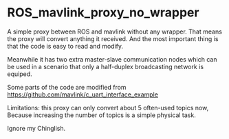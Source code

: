 # ROS_mavlink_proxy_no_wrapper
A simple proxy between ROS and mavlink without any wrapper. That means the proxy will convert anything it received. 
And the most important thing is that the code is easy to read and modify.

Meanwhile it has two extra master-slave communication nodes which can be used in a scenario that only a half-duplex broadcasting network is equiped.

Some parts of the code are modified from https://github.com/mavlink/c_uart_interface_example

Limitations: this proxy can only convert about 5 often-used topics now, Because increasing the number of topics is a simple physical task.

Ignore my Chinglish.

